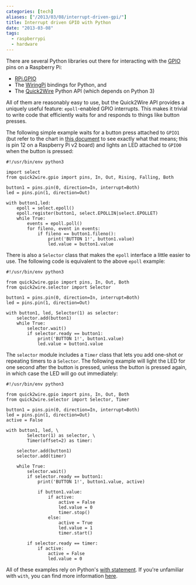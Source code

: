 ```yaml
---
categories: [tech]
aliases: ["/2013/03/08/interrupt-driven-gpi/"]
title: Interrupt driven GPIO with Python
date: "2013-03-08"
tags:
  - raspberrypi
  - hardware
---
```


There are several Python libraries out there for interacting with the
[GPIO][] pins on a Raspberry Pi:

- [RPi.GPIO][] 
- The [WiringPi][] bindings for Python, and
- The [Quick2Wire][] Python API (which depends on Python 3)

All of them are reasonably easy to use, but the Quick2Wire API
provides a uniquely useful feature: `epoll`-enabled GPIO interrupts.
This makes it trivial to write code that efficiently waits for and
responds to things like button presses.

The following simple example waits for a button press attached to
`GPIO1` (but refer to the chart in [this document][pins] to see
exactly what that means; this is pin 12 on a Raspberry Pi v2 board)
and lights an LED attached to `GPIO0` when the button is pressed:

    #!/usr/bin/env python3

    import select
    from quick2wire.gpio import pins, In, Out, Rising, Falling, Both

    button1 = pins.pin(0, direction=In, interrupt=Both)
    led = pins.pin(1, direction=Out)

    with button1,led:
        epoll = select.epoll()
        epoll.register(button1, select.EPOLLIN|select.EPOLLET)
        while True:
            events = epoll.poll()
            for fileno, event in events:
                if fileno == button1.fileno():
                    print('BUTTON 1!', button1.value)
                    led.value = button1.value

There is also a `Selector` class that makes the `epoll` interface a
little easier to use.  The following code is equivalent to the above
`epoll` example:

    #!/usr/bin/env python3

    from quick2wire.gpio import pins, In, Out, Both
    from quick2wire.selector import Selector

    button1 = pins.pin(0, direction=In, interrupt=Both)
    led = pins.pin(1, direction=Out)

    with button1, led, Selector(1) as selector:
        selector.add(button1)
        while True:
            selector.wait()
            if selector.ready == button1:
                print('BUTTON 1!', button1.value)
                led.value = button1.value

The `selector` module includes a `Timer` class that lets you add
one-shot or repeating timers to a `Selector`.  The following example
will light the LED for one second after the button is pressed, unless
the button is pressed again, in which case the LED will go out
immediately:

    #!/usr/bin/env python3

    from quick2wire.gpio import pins, In, Out, Both
    from quick2wire.selector import Selector, Timer

    button1 = pins.pin(0, direction=In, interrupt=Both)
    led = pins.pin(1, direction=Out)
    active = False

    with button1, led, \
            Selector(1) as selector, \
            Timer(offset=2) as timer:

        selector.add(button1)
        selector.add(timer)

        while True:
            selector.wait()
            if selector.ready == button1:
                print('BUTTON 1!', button1.value, active)

                if button1.value:
                    if active:      
                        active = False      
                        led.value = 0       
                        timer.stop()        
                    else:           
                        active = True       
                        led.value = 1       
                        timer.start()       

            if selector.ready == timer:
                if active:  
                    active = False  
                    led.value = 0   

All of these examples rely on Python's [with statement][].  If you're
unfamiliar with `with`, you can find more information [here][with
statement].

[rpi.gpio]: https://pypi.python.org/pypi/RPi.GPIO
[wiringpi]: https://github.com/WiringPi/WiringPi-Python
[quick2wire]: https://github.com/quick2wire/quick2wire-python-api
[pins]: https://projects.drogon.net/raspberry-pi/wiringpi/pins/
[gpio]: https://en.wikipedia.org/wiki/General_Purpose_Input/Output
[with statement]: http://docs.python.org/3/reference/compound_stmts.html#the-with-statement

